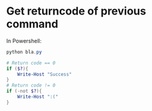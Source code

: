 # Get returncode of previous command   
   
In Powershell:   
``` powershell
python bla.py

# Return code == 0
if ($?){
	Write-Host "Success"
}
# Return code != 0
if (-not $?){
	Write-Host ":("
}
```